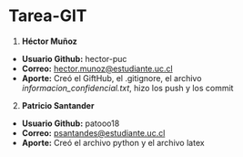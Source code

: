 # Tarea-GIT

1. **Héctor Muñoz**
- **Usuario Github:** hector-puc
- **Correo:** hector.munoz@estudiante.uc.cl
- **Aporte:** Creó el GiftHub, el .gitignore, el archivo *informacion_confidencial.txt*, hizo los push y los commit

2. **Patricio Santander**
- **Usuario Github:** patooo18
- **Correo:** psantandes@estudiante.uc.cl
- **Aporte:** Creó el archivo python y el archivo latex
